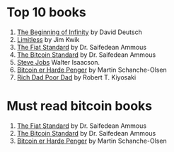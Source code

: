 # Top 10 books

1. [The Beginning of Infinity](https://en.wikipedia.org/wiki/The_Beginning_of_Infinity) by David Deutsch
1. [Limitless](https://www.limitlessbook.com) by Jim Kwik
1. [The Fiat Standard](https://saifedean.com/books/the-fiat-standard) by Dr. Saifedean Ammous
1. [The Bitcoin Standard](https://saifedean.com/books/the-bitcoin-standard) by Dr. Saifedean Ammous
1. [Steve Jobs](https://www.amazon.com/Steve-Jobs-Walter-Isaacson/dp/1451648537) Walter Isaacson.
1. [Bitcoin er Harde Penger](https://lenke.link/bhp) by Martin Schanche-Olsen
1. [Rich Dad Poor Dad](https://www.richdad.com/rich-dad-poor-dad) by Robert T. Kiyosaki


# Must read bitcoin books
1. [The Fiat Standard](https://saifedean.com/books/the-fiat-standard) by Dr. Saifedean Ammous
1. [The Bitcoin Standard](https://saifedean.com/books/the-bitcoin-standard) by Dr. Saifedean Ammous
1. [Bitcoin er Harde Penger](https://lenke.link/bhp) by Martin Schanche-Olsen


